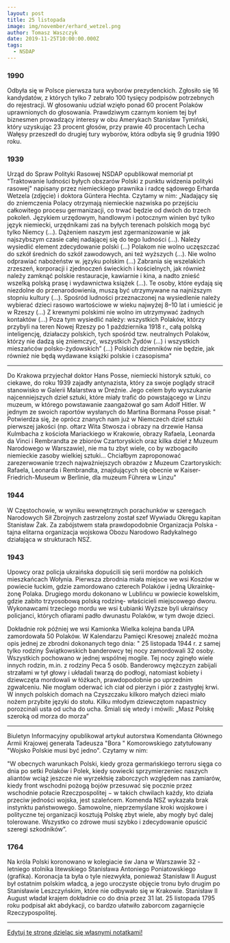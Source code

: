 ```yaml
---
layout: post
title: 25 listopada
image: img/november/erhard_wetzel.png
author: Tomasz Waszczyk
date: 2019-11-25T10:00:00.000Z
tags:
  - NSDAP
---
```


### 1990

Odbyła się w Polsce pierwsza tura wyborów prezydenckich. Zgłosiło się 16 kandydatów, z których tylko 7 zebrało 100 tysięcy podpisów potrzebnych do rejestracji. W głosowaniu udział wzięło ponad 60 procent Polaków uprawnionych do głosowania. Prawdziwym czarnym koniem tej był biznesmen prowadzący interesy w obu Amerykach Stanisław Tymiński, który uzyskując 23 procent głosów, przy prawie 40 procentach Lecha Wałęsy przeszedł do drugiej tury wyborów, która odbyła się 9 grudnia 1990 roku.

### 1939

Urząd do Spraw Polityki Rasowej NSDAP opublikował memoriał pt "Traktowanie ludności byłych obszarów Polski z punktu widzenia polityki rasowej" napisany przez niemieckiego prawnika i radcę sądowego Erharda Wetzela (zdjęcie) i doktora Güntera Hechta.
Czytamy w nim:
„Nadający się do zniemczenia Polacy otrzymają niemieckie nazwiska po przejściu całkowitego procesu germanizacji, co trwać będzie od dwóch do trzech pokoleń. Językiem urzędowym, handlowym i potocznym winien być tylko język niemiecki, urzędnikami zaś na byłych terenach polskich mogą być tylko Niemcy (...).
Dążeniem naszym jest zgermanizowanie w jak najszybszym czasie całej nadającej się do tego ludności (...). Należy wysiedlić element zdecydowanie polski (...) Polakom nie wolno uczęszczać do szkół średnich do szkół zawodowych, ani też wyższych (...). Nie wolno odprawiać nabożeństw w. języku polskim (...) Zabrania się wszelakich zrzeszeń, korporacji i zjednoczeń świeckich i kościelnych, jak również należy zamknąć polskie restauracje, kawiarnie i kina, a nadto znieść wszelką polską prasę i wydawnictwa książek (...). Te osoby, które eydają się niezdolne do przenarodowienia, muszą być utrzymywane na najniższym stopniu kultury (...). Spośród ludności przeznaczonej na wysiedlenie należy wybierać dzieci rasowo wartościowe w wieku najwyżej 8–10 lat i umieścić je w Rzeszy (...) Z krewnymi polskimi nie wolno im utrzymywać żadnych kontaktów (...) Poza tym wysiedlić należy: wszystkich Polaków, którzy przybyli na teren Nowej Rzeszy po 1 października 1918 r., całą polską inteligencję, działaczy polskich, tych spośród tzw. neutralnych Polaków, którzy nie dadzą się zniemczyć, wszystkich Żydów (...) i wszystkich mieszańców polsko-żydowskich” (...) Polskich dzienników nie będzie, jak również nie będą wydawane książki polskie i czasopisma"

---

Do Krakowa przyjechał doktor Hans Posse, niemiecki historyk sztuki, co ciekawe, do roku 1939 zajadły antynazista, który za swoje poglądy stracił stanowisko w Galerii Malarstwa w Dreźnie.
Jego celem było wyszukanie najcenniejszych dzieł sztuki, które miały trafić do powstającego w Linzu muzeum, w którego powstawanie zaangażował go sam Adolf Hitler.
W jednym ze swoich raportów wysłanych do Martina Bormana Posse pisał:
" Potwierdza się, że oprócz znanych nam już w Niemczech dzieł sztuki pierwszej jakości (np. ołtarz Wita Stwosza i obrazy na drzewie Hansa Kulmbacha z kościoła Mariackiego w Krakowie, obrazy Rafaela, Leonarda da Vinci i Rembrandta ze zbiorów Czartoryskich oraz kilka dzieł z Muzeum Narodowego w Warszawie), nie ma tu zbyt wiele, co by wzbogaciło niemieckie zasoby wielkiej sztuki... Chciałbym zaproponować zarezerwowanie trzech najważniejszych obrazów z Muzeum Czartoryskich: Rafaela, Leonarda i Rembrandta, znajdujących się obecnie w Kaiser-Friedrich-Museum w Berlinie, dla muzeum Führera w Linzu"

### 1944

W Częstochowie, w wyniku wewnętrznych porachunków w szeregach Narodowych Sił Zbrojnych zastrzelony został szef Wywiadu Okręgu kapitan Stanisław Żak.
Za zabójstwem stała prawdopodobnie Organizacja Polska -tajna elitarna organizacja wojskowa Obozu Narodowo Radykalnego działająca w strukturach NSZ.

### 1943

Upowcy oraz policja ukraińska dopuścili się serii mordów na polskich mieszkańcach Wołynia. Pierwsza zbrodnia miała miejsce we wsi Koszów w powiecie łuckim, gdzie zamordowano czterech Polaków i jedną Ukrainkę- żonę Polaka. Drugiego mordu dokonano w Lublińcu w powiecie kowelskim, gdzie zabito trzyosobową polską rodzinę- właścicieli miejscowego dworu. Wykonawcami trzeciego mordu we wsi Łubianki Wyższe byli ukraińscy policjanci, których ofiarami padło dwunastu Polaków, w tym dwoje dzieci.

Dokładnie rok później we wsi Kamionka Wielka kolejna banda UPA zamordowała 50 Polaków. W Kalendarzu Pamięci Kresowej znaleźć można opis jednej ze zbrodni dokonanych tego dnia: " 25 listopada 1944 r. z samej tylko rodziny Świątkowskich banderowcy tej nocy zamordowali 32 osoby. Wszystkich pochowano w jednej wspólnej mogile. Tej nocy zginęło wiele innych rodzin, m.in. z rodziny Peca 5 osób. Banderowcy mężczyzn zabijali strzałami w tył głowy i układali twarzą do podłogi, natomiast kobiety i dziewczęta mordowali w łóżkach, prawdopodobnie po uprzednim zgwałceniu. Nie mogłam oderwać ich ciał od pierzyn i piór z zastygłej krwi. W innych polskich domach na Czyszczaku kilkoro małych dzieci miało nożem przybite języki do stołu. Kilku młodym dziewczętom napastnicy porozcinali usta od ucha do ucha. Śmiali się wtedy i mówili: „Masz Polskę szeroką od morza do morza”

---

Biuletyn Informacyjny opublikował artykuł autorstwa Komendanta Głównego Armii Krajowej generała Tadeusza "Bora " Komorowskiego zatytułowany "Wojsko Polskie musi być jedno". Czytamy w nim:

"W obecnych warunkach Polski, kiedy groza germańskiego terroru sięga co dnia po setki Polaków i Polek, kiedy sowiecki sprzymierzeniec naszych aliantów wciąż jeszcze nie wyrzekłsię zaborczych względem nas zamiarów, kiedy front wschodni pożogą bojów przesuwać się pocznie przez wschodnie połacie Rzeczpospolitej − w takich chwilach każdy, kto działa przeciw jedności wojska, jest szaleńcem. Komenda NSZ wykazała brak instynktu państwowego. Samowolne, nieprzemyślane kroki wojskowe i polityczne tej organizacji kosztują Polskę zbyt wiele, aby mogły być dalej tolerowane. Wszystko co zdrowe musi szybko i zdecydowanie opuścić szeregi szkodników”.

### 1764

Na króla Polski koronowano w kolegiacie św Jana w Warszawie 32 -letniego stolnika litewskiego Stanisława Antoniego Poniatowskiego (grafika).
Koronacja ta była o tyle niezwykła, ponieważ Stanisław II August był ostatnim polskim władcą, a jego uroczyste objęcie tronu było drugim po Stanisławie Leszczyńskim, które nie odbywało się w Krakowie. Stanisław II August władał krajem dokładnie co do dnia przez 31 lat. 25 listopada 1795 roku podpisał akt abdykacji, co bardzo ułatwiło zaborcom zagarnięcie Rzeczypospolitej.

---

<a href="https://github.com/TomaszWaszczyk/historia.waszczyk.com/edit/master/src/content/november-25.md" target="_blank">Edytuj tę stronę dzieląc się własnymi notatkami!</a>
